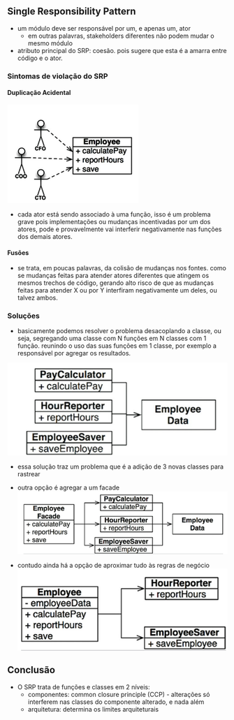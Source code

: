 ## Single Responsibility Pattern
  - um módulo deve ser responsável por um, e apenas um, ator
    - em outras palavras, stakeholders diferentes não podem mudar o mesmo módulo
  - atributo principal do SRP: coesão. pois sugere que esta é a amarra entre código e o ator.

### Sintomas de violação do SRP
#### Duplicação Acidental

![figure 7.1 page 63](./SRP_figure_7_1.png)

 - cada ator está sendo associado à uma função, isso é um problema grave pois implementações ou
 mudanças incentivadas por um dos atores, pode e provavelmente vai interferir negativamente nas
 funções dos demais atores.

#### Fusões

 - se trata, em poucas palavras, da colisão de mudanças nos fontes. como se mudanças feitas para
 atender atores diferentes que atingem os mesmos trechos de código, gerando alto risco de que
 as mudanças feitas para atender X ou por Y interfiram negativamente um deles, ou talvez ambos.

### Soluções
 - basicamente podemos resolver o problema desacoplando a classe, ou seja, segregando uma classe
 com N funções em N classes com 1 função. reunindo o uso das suas funções em 1 classe, por exemplo
 a responsável por agregar os resultados.

![figure 7.3 page 65](./SRP_figure_7_3.png)
  - essa solução traz um problema que é a adição de 3 novas classes para rastrear

  - outra opção é agregar a um facade
![figure 7.4 page 65](./SRP_figure_7_4.png)

  - contudo ainda há a opção de aproximar tudo às regras de negócio
![figure 7.5 page 66](./SRP_figure_7_5.png)


## Conclusão
  - O SRP trata de funções e classes em 2 níveis:
    - componentes: common closure principle (CCP) - alterações só interferem nas classes do componente
      alterado, e nada além
    - arquitetura: determina os limites arquiteturais

